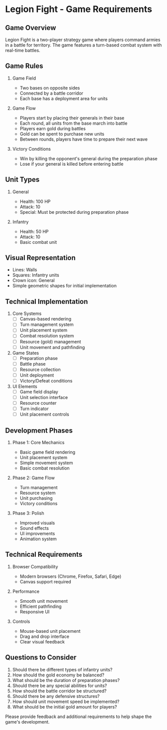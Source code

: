 # Legion Fight - Game Requirements

## Game Overview
Legion Fight is a two-player strategy game where players command armies in a battle for territory. The game features a turn-based combat system with real-time battles.

## Game Rules
1. Game Field
   - Two bases on opposite sides
   - Connected by a battle corridor
   - Each base has a deployment area for units

2. Game Flow
   - Players start by placing their generals in their base
   - Each round, all units from the base march into battle
   - Players earn gold during battles
   - Gold can be spent to purchase new units
   - Between rounds, players have time to prepare their next wave

3. Victory Conditions
   - Win by killing the opponent's general during the preparation phase
   - Lose if your general is killed before entering battle

## Unit Types
1. General
   - Health: 100 HP
   - Attack: 10
   - Special: Must be protected during preparation phase

2. Infantry
   - Health: 50 HP
   - Attack: 10
   - Basic combat unit

## Visual Representation
- Lines: Walls
- Squares: Infantry units
- Crown icon: General
- Simple geometric shapes for initial implementation

## Technical Implementation
1. Core Systems
   - [ ] Canvas-based rendering
   - [ ] Turn management system
   - [ ] Unit placement system
   - [ ] Combat resolution system
   - [ ] Resource (gold) management
   - [ ] Unit movement and pathfinding

2. Game States
   - [ ] Preparation phase
   - [ ] Battle phase
   - [ ] Resource collection
   - [ ] Unit deployment
   - [ ] Victory/Defeat conditions

3. UI Elements
   - [ ] Game field display
   - [ ] Unit selection interface
   - [ ] Resource counter
   - [ ] Turn indicator
   - [ ] Unit placement controls

## Development Phases
1. Phase 1: Core Mechanics
   - Basic game field rendering
   - Unit placement system
   - Simple movement system
   - Basic combat resolution

2. Phase 2: Game Flow
   - Turn management
   - Resource system
   - Unit purchasing
   - Victory conditions

3. Phase 3: Polish
   - Improved visuals
   - Sound effects
   - UI improvements
   - Animation system

## Technical Requirements
1. Browser Compatibility
   - Modern browsers (Chrome, Firefox, Safari, Edge)
   - Canvas support required

2. Performance
   - Smooth unit movement
   - Efficient pathfinding
   - Responsive UI

3. Controls
   - Mouse-based unit placement
   - Drag and drop interface
   - Clear visual feedback

## Questions to Consider
1. Should there be different types of infantry units?
2. How should the gold economy be balanced?
3. What should be the duration of preparation phases?
4. Should there be any special abilities for units?
5. How should the battle corridor be structured?
6. Should there be any defensive structures?
7. How should unit movement speed be implemented?
8. What should be the initial gold amount for players?

Please provide feedback and additional requirements to help shape the game's development. 